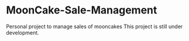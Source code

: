 # MoonCake-Sale-Management
Personal project to manage sales of mooncakes
This project is still under development.
